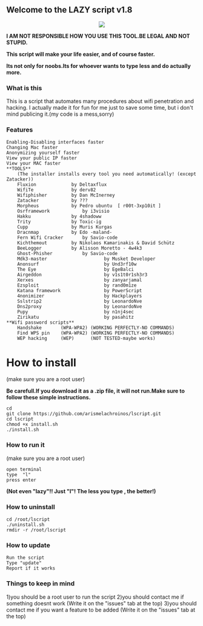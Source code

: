 ## Welcome to the LAZY script  v1.8
<p align="center">
<img src="http://i.imgur.com/2sgLY0M.png>
</p>

**For feature-recommendation , add it on the "Issues" tab. NOW!**

**I AM NOT RESPONSIBLE HOW YOU USE THIS TOOL.BE LEGAL AND NOT STUPID.**

**This script will make your life easier, and of course faster.**

**Its not only for noobs.Its for whoever wants to type less and do actually more.**

### What is this
This is a script that automates many procedures about wifi penetration and hacking.
I actually made it for fun for me just to save some time, but i don't mind publicing it.(my code is a mess,sorry)

### Features

	Enabling-Disabling interfaces faster
	Changing Mac faster
	Anonymizing yourself faster
	View your public IP faster
	View your MAC faster
	**TOOLS**
		(The installer installs every tool you need automatically! (except Zatacker))
		Fluxion				by Deltaxflux
		WifiTe				by derv82
		Wifiphisher			by Dan McInerney
		Zatacker			by ???
		Morpheus			by Pedro ubuntu  [ r00t-3xp10it ]
		Osrframework			by i3visio
		Hakku				by 4shadoww
		Trity				by Toxic-ig
		Cupp				by Muris Kurgas
		Dracnmap			by Edo -maland-
		Fern Wifi Cracker		by Savio-code
		Kichthemout			by Nikolaos Kamarinakis & David Schütz
		BeeLogger			by Alisson Moretto - 4w4k3
		Ghost-Phisher			by Savio-code
		Mdk3-master                     by Musket Developer
		Anonsurf                        by Und3rf10w
		The Eye                         by EgeBalci
		Airgeddon                       by v1s1t0r1sh3r3
		Xerxes                          by zanyarjamal
		Ezsploit                        by rand0m1ze
		Katana framework                by PowerScript
		4nonimizer                      by Hackplayers
		Sslstrip2                       by LeonardoNve
		Dns2proxy                       by LeonardoNve
		Pupy                            by n1nj4sec
		Zirikatu                        by pasahitz
	**Wifi password scripts**
		Handshake       (WPA-WPA2) (WORKING PERFECTLY-NO COMMANDS)
		Find WPS pin    (WPA-WPA2) (WORKING PERFECTLY-NO COMMANDS)
		WEP hacking     (WEP)      (NOT TESTED-maybe works)
		
# How to install
(make sure you are a root user)

**Be carefull.If you download it as a .zip file, it will not run.Make sure to follow these simple instructions.**

```
cd
git clone https://github.com/arismelachroinos/lscript.git
cd lscript
chmod +x install.sh
./install.sh
```

### How to run it

(make sure you are a root user)

```
open terminal
type  "l"
press enter
```
**(Not even "lazy"!! Just "l"! The less you type , the better!)**

### How to uninstall
``` 
cd /root/lscript
./uninstall.sh
rmdir -r /root/lscript 
```

### How to update
``` 
Run the script
Type "update"
Report if it works 
```

### Things to keep in mind
1)you should be a root user to run the script 
2)you should contact me if something doesnt work (Write it on the "issues" tab at the top)
3)you should contact me if you want a feature to be added (Write it on the "issues" tab at the top)
